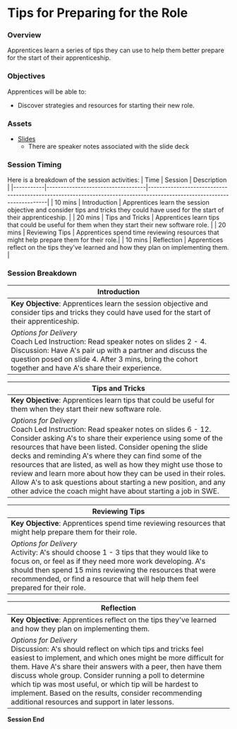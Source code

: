 # Tips for Preparing for the Role

### Overview
Apprentices learn a series of tips they can use to help them better prepare for the start of their apprenticeship.

### Objectives
Apprentices will be able to:

* Discover strategies and resources for starting their new role.

### Assets

* [Slides](https://docs.google.com/presentation/d/1CJ75cNLwSEZpbJ_BDNTkmiq9ZoQ8UT3q7oWMHmMbrEg/edit#slide=id.gf97ba929dc_0_6)
  * There are speaker notes associated with the slide deck

### Session Timing
Here is a breakdown of the session activities:
| Time    | Session                           | Description                                                                                                        |
|-----------|-----------------------------------|------------------------------------------------------------------------------------------------------------------------|
| 10  mins | Introduction                      | Apprentices learn the session objective and consider tips and tricks they could have used for the start of their apprenticeship.                        |
| 20 mins | Tips and Tricks | Apprentices learn tips that could be useful for them when they start their new software role.                                  | 
| 20 mins | Reviewing Tips                   | Apprentices spend time reviewing resources that might help prepare them for their role.|
| 10 mins | Reflection                 | Apprentices reflect on the tips they've learned and how they plan on implementing them.                                                   |

### Session Breakdown
| Introduction                                                                                                                                                                                                        |
|---------------------------------------------------------------------------------------------------------------------------------------------------------------------------------------------------------------------|
| **Key Objective**: Apprentices learn the session objective and consider tips and tricks they could have used for the start of their apprenticeship.                                                                                                   |
| *Options for Delivery* <br> Coach Led Instruction:  Read speaker notes on slides 2 - 4.<br> Discussion:  Have A's pair up with a partner and discuss the question posed on slide 4. After 3 mins, bring the cohort together and have A's share their experience. |

| Tips and Tricks                                                                    |
|------------------------------------------------------------------------------------------------------|
| **Key Objective**: Apprentices learn tips that could be useful for them when they start their new software role. |
| *Options for Delivery* <br> Coach Led Instruction: Read speaker notes on slides 6 - 12. Consider asking A's to share their experience using some of the resources that have been listed. Consider opening the slide decks and reminding A's where they can find some of the resources that are listed, as well as how they might use those to review and learn more about how they can be used in their roles. Allow A's to ask questions about starting a new position, and any other advice the coach might have about starting a job in SWE.|

| Reviewing Tips                                                                |
|------------------------------------------------------------------------------------------------------|
| **Key Objective**: Apprentices spend time reviewing resources that might help prepare them for their role. |
| *Options for Delivery* <br> Activity: A's should choose 1 - 3 tips that they would like to focus on, or feel as if they need more work developing. A's should then spend 15 mins reviewing the resources that were recommended, or find a resource that will help them feel prepared for their role.|

| Reflection                                                                |
|------------------------------------------------------------------------------------------------------|
| **Key Objective**: Apprentices reflect on the tips they've learned and how they plan on implementing them. |
| *Options for Delivery* <br> Discussion: A's should reflect on which tips and tricks feel easiest to implement, and which ones might be more difficult for them. Have A's share their answers with a peer, then have them discuss whole group. Consider running a poll to determine which tip was most useful, or which tip will be hardest to implement. Based on the results, consider recommending additional resources and support in later lessons. |

**Session End**
